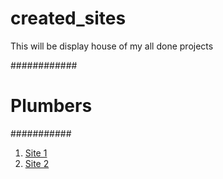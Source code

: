 # created_sites
This will be display house of my all done projects 

############
# Plumbers #
###########
1) [Site 1](https://www.candwplumbing.com/)
2) [Site 2](https://www.hmcplumbing.com/)

